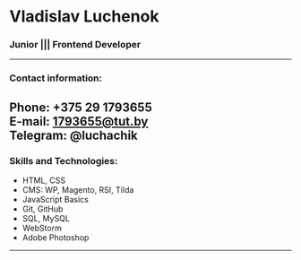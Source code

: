 # Vladislav Luchenok
### Junior ||| Frontend Developer

---

### Contact information:

**Phone:** +375 29 1793655<br>
**E-mail:** 1793655@tut.by<br>
**Telegram:** @luchachik<br>
---
### Skills and Technologies:

- HTML, CSS
- CMS: WP, Magento, RSI, Tilda
- JavaScript Basics
- Git, GitHub
- SQL, MySQL
- WebStorm 
- Adobe Photoshop
---